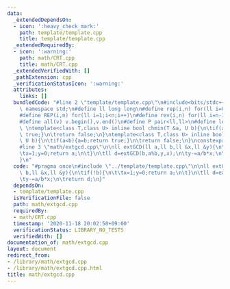 ```yaml
---
data:
  _extendedDependsOn:
  - icon: ':heavy_check_mark:'
    path: template/template.cpp
    title: template/template.cpp
  _extendedRequiredBy:
  - icon: ':warning:'
    path: math/CRT.cpp
    title: math/CRT.cpp
  _extendedVerifiedWith: []
  _pathExtension: cpp
  _verificationStatusIcon: ':warning:'
  attributes:
    links: []
  bundledCode: "#line 2 \"template/template.cpp\"\n#include<bits/stdc++.h>\nusing\
    \ namespace std;\n#define ll long long\n#define rep(i,n) for(ll i=0;i<n;i++)\n\
    #define REP(i,n) for(ll i=1;i<n;i++)\n#define rev(i,n) for(ll i=n-1;i>=0;i--)\n\
    #define all(v) v.begin(),v.end()\n#define P pair<ll,ll>\n#define len(s) (ll)s.size()\n\
    \ \ntemplate<class T,class U> inline bool chmin(T &a, U b){\n\tif(a>b){a=b;return\
    \ true;}\n\treturn false;\n}\ntemplate<class T,class U> inline bool chmax(T &a,\
    \ U b){\n\tif(a<b){a=b;return true;}\n\treturn false;\n}\nconstexpr ll inf = 3e18;\n\
    #line 3 \"math/extgcd.cpp\"\n\nll extGCD(ll a,ll b,ll &x,ll &y){\n\tif(!b){\n\t\
    \tx=1;y=0;return a;\n\t}\n\tll d=extGCD(b,a%b,y,x);\n\ty-=a/b*x;\n\treturn d;\n\
    }\n"
  code: "#pragma once\n#include \"../template/template.cpp\"\n\nll extGCD(ll a,ll\
    \ b,ll &x,ll &y){\n\tif(!b){\n\t\tx=1;y=0;return a;\n\t}\n\tll d=extGCD(b,a%b,y,x);\n\
    \ty-=a/b*x;\n\treturn d;\n}"
  dependsOn:
  - template/template.cpp
  isVerificationFile: false
  path: math/extgcd.cpp
  requiredBy:
  - math/CRT.cpp
  timestamp: '2020-11-18 20:02:50+09:00'
  verificationStatus: LIBRARY_NO_TESTS
  verifiedWith: []
documentation_of: math/extgcd.cpp
layout: document
redirect_from:
- /library/math/extgcd.cpp
- /library/math/extgcd.cpp.html
title: math/extgcd.cpp
---
```

